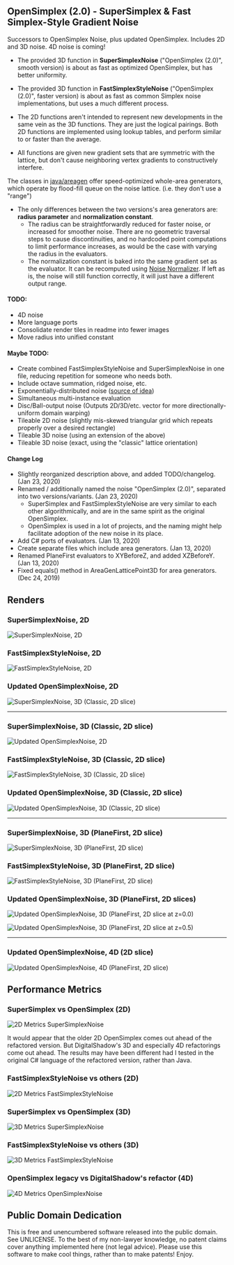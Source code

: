 ## OpenSimplex (2.0) - SuperSimplex & Fast Simplex-Style Gradient Noise

Successors to OpenSimplex Noise, plus updated OpenSimplex. Includes 2D and 3D noise. 4D noise is coming!

* The provided 3D function in **SuperSimplexNoise** ("OpenSimplex (2.0)", smooth version) is about as fast as optimized OpenSimplex, but has better uniformity.

* The provided 3D function in **FastSimplexStyleNoise** ("OpenSimplex (2.0)", faster version) is about as fast as common Simplex noise implementations, but uses a much different process.

* The 2D functions aren't intended to represent new developments in the same vein as the 3D functions. They are just the logical pairings. Both 2D functions are implemented using lookup tables, and perform similar to or faster than the average.

* All functions are given new gradient sets that are symmetric with the lattice, but don't cause neighboring vertex gradients to constructively interfere.

The classes in [java/areagen](https://github.com/KdotJPG/New-Simplex-Style-Gradient-Noise/tree/master/java/areagen) offer speed-optimized whole-area generators, which operate by flood-fill queue on the noise lattice. (i.e. they don't use a "range")

* The only differences between the two versions's area generators are: **radius parameter** and **normalization constant**.
  * The radius can be straightforwardly reduced for faster noise, or increased for smoother noise. There are no geometric traversal steps to cause discontinuities, and no hardcoded point computations to limit performance increases, as would be the case with varying the radius in the evaluators.
  * The normalization constant is baked into the same gradient set as the evaluator. It can be recomputed using [Noise Normalizer](https://github.com/KdotJPG/NoiseNormalizer). If left as is, the noise will still function correctly, it will just have a different output range.

#### TODO:

* 4D noise
* More language ports
* Consolidate render tiles in readme into fewer images
* Move radius into unified constant

#### Maybe TODO:

* Create combined FastSimplexStyleNoise and SuperSimplexNoise in one file, reducing repetition for someone who needs both.
* Include octave summation, ridged noise, etc.
* Exponentially-distributed noise ([source of idea](http://jcgt.org/published/0004/02/01/))
* Simultaneous multi-instance evaluation
* Disc/Ball-output noise (Outputs 2D/3D/etc. vector for more directionally-uniform domain warping)
* Tileable 2D noise (slightly mis-skewed triangular grid which repeats properly over a desired rectangle)
* Tileable 3D noise (using an extension of the above)
* Tileable 3D noise (exact, using the "classic" lattice orientation)

#### Change Log
* Slightly reorganized description above, and added TODO/changelog. (Jan 23, 2020)
* Renamed / additionally named the noise "OpenSimplex (2.0)", separated into two versions/variants. (Jan 23, 2020)
  * SuperSimplex and FastSimplexStyleNoise are very similar to each other algorithmically, and are in the same spirit as the original OpenSimplex.
  * OpenSimplex is used in a lot of projects, and the naming might help facilitate adoption of the new noise in its place.
* Add C# ports of evaluators. (Jan 13, 2020)
* Create separate files which include area generators. (Jan 13, 2020)
* Renamed PlaneFirst evaluators to XYBeforeZ, and added XZBeforeY. (Jan 13, 2020)
* Fixed equals() method in AreaGenLatticePoint3D for area generators. (Dec 24, 2019)

## Renders

### SuperSimplexNoise, 2D

![SuperSimplexNoise, 2D](images/ssn2.png?raw=true)

### FastSimplexStyleNoise, 2D

![FastSimplexStyleNoise, 2D](images/fssn2.png?raw=true)

### Updated OpenSimplexNoise, 2D

![SuperSimplexNoise, 3D (Classic, 2D slice)](images/osn2.png?raw=true)

---

### SuperSimplexNoise, 3D (Classic, 2D slice)

![Updated OpenSimplexNoise, 2D](images/ssn3c.png?raw=true)

### FastSimplexStyleNoise, 3D (Classic, 2D slice)

![FastSimplexStyleNoise, 3D (Classic, 2D slice)](images/fssn3c.png?raw=true)

### Updated OpenSimplexNoise, 3D (Classic, 2D slice)

![Updated OpenSimplexNoise, 3D (Classic, 2D slice)](images/osn3c.png?raw=true)

---

### SuperSimplexNoise, 3D (PlaneFirst, 2D slice)

![SuperSimplexNoise, 3D (PlaneFirst, 2D slice)](images/ssn3pf.png?raw=true)

### FastSimplexStyleNoise, 3D (PlaneFirst, 2D slice)

![FastSimplexStyleNoise, 3D (PlaneFirst, 2D slice)](images/fssn3pf.png?raw=true)

### Updated OpenSimplexNoise, 3D (PlaneFirst, 2D slices)

![Updated OpenSimplexNoise, 3D (PlaneFirst, 2D slice at z=0.0)](images/osn3pfa.png?raw=true)

![Updated OpenSimplexNoise, 3D (PlaneFirst, 2D slice at z=0.5)](images/osn3pfb.png?raw=true)

---

### Updated OpenSimplexNoise, 4D (2D slice)

![Updated OpenSimplexNoise, 4D (PlaneFirst, 2D slice)](images/osn4.png?raw=true)


## Performance Metrics

### SuperSimplex vs OpenSimplex (2D)

![2D Metrics SuperSimplexNoise](images/metrics_ssn2.png?raw=true)

It would appear that the older 2D OpenSimplex comes out ahead of the refactored version. But DigitalShadow's 3D and especially 4D refactorings come out ahead. The results may have been different had I tested in the original C# language of the refactored version, rather than Java.

### FastSimplexStyleNoise vs others (2D)

![2D Metrics FastSimplexStyleNoise](images/metrics_fssn2.png?raw=true)

### SuperSimplex vs OpenSimplex (3D)

![3D Metrics SuperSimplexNoise](images/metrics_ssn3.png?raw=true)

### FastSimplexStyleNoise vs others (3D)

![3D Metrics FastSimplexStyleNoise](images/metrics_fssn3.png?raw=true)

### OpenSimplex legacy vs DigitalShadow's refactor (4D)

![4D Metrics OpenSimplexNoise](images/metrics_osn4.png?raw=true)


## Public Domain Dedication

This is free and unencumbered software released into the public domain. See UNLICENSE. To the best of my non-lawyer knowledge, no patent claims cover anything implemented here (not legal advice). Please use this software to make cool things, rather than to make patents! Enjoy.

